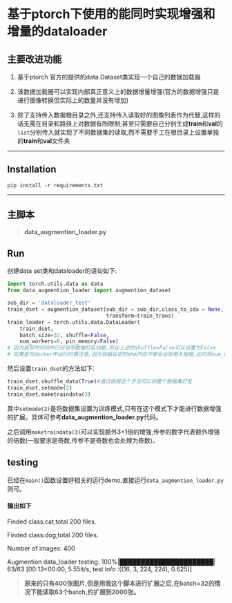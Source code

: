 # 基于ptorch下使用的能同时实现增强和增量的dataloader #

## 主要改进功能 ##

1. 基于ptorch 官方的提供的data.Dataset类实现一个自己的数据加载器

2. 该数据加载器可以实现内部真正意义上的数据增量增强(官方的数据增强只是进行图像转换但实际上的数量并没有增加)

3. 除了支持传入数据根目录之外,还支持传入读取好的图像列表作为代替,这样的话无需在目录和路径上对数据有所限制;甚至只需要自己分别生成**train**和**val**的`list`分别传入就实现了不同数据集的读取,而不需要手工在根目录上设置单独的**train**和**val**文件夹

****

##  Installation ##

```pip install -r requirements.txt```
****

## 主脚本 ##

> **data_augmention_loader.py**


## Run ##

创建data set类和dataloader的语句如下:

```python
import torch.utils.data as data
from data_augmention_loader import augmention_dataset

sub_dir = 'dataloader_test'
train_dset = augmention_dataset(sub_dir = sub_dir,class_to_idx = None, image_list = None,
                                transform=train_trans)
train_loader = torch.utils.data.DataLoader(
    train_dset,
    batch_size=32, shuffle=False,
    num_workers=0, pin_memory=False)
# 因为我写的代码中已经自带数据打乱功能,所以上述的shuffle=False可以设置为False
# 如果是在docker中运行时需注意,因为容器设定的shm内存不够会出现相关报错,此时将num_workers设为0则可
```
然后设置`train_dset`的方法如下:

```python
train_dset.shuffle_data(True)#通过调用这个方法可以将整个数据集打乱
train_dset.setmode(2)
train_dset.maketraindata(3)
```
其中`setmode(2)`是将数据集设置为训练模式,只有在这个模式下才能进行数据增强的扩展。具体可参考**data_augmention_loader.py**代码。

之后调用`maketraindata(3)`可以实现额外3+1倍的增强,传参的数字代表额外增强的倍数(一般要求是奇数,传参不是奇数也会处理为奇数)。



## testing ##
已经在`main()`函数设置好相关的运行demo,直接运行`data_augmention_loader.py`则可。

#### 输出如下 ####

Finded class:cat,total 200 files.

Finded class:dog,total 200 files.

Number of images: 400

Augmention data_loader testing: 100%|██████████████████████| 63/63 [00:13<00:00,  5.55it/s, test info :((16, 3, 224, 224), 0.625)]

> **原来的只有400张图片,但是用我这个脚本进行扩展之后,在batch=32的情况下能读取63个batch,约扩展到2000张。**
